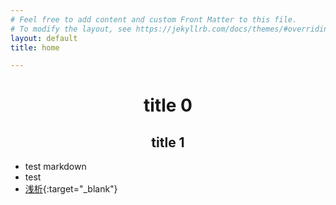 ```yaml
---
# Feel free to add content and custom Front Matter to this file.
# To modify the layout, see https://jekyllrb.com/docs/themes/#overriding-theme-defaults
layout: default
title: home

---
```

 
# <center>title 0</center>
## <center>title 1</center>
- test markdown  
- test  
- [浅析](/docs/m1){:target="_blank"}
